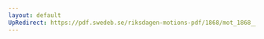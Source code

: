 ```yaml
---
layout: default
UpRedirect: https://pdf.swedeb.se/riksdagen-motions-pdf/1868/mot_1868__fk__00043/mot_1868__fk__00043_001.pdf
---
```


